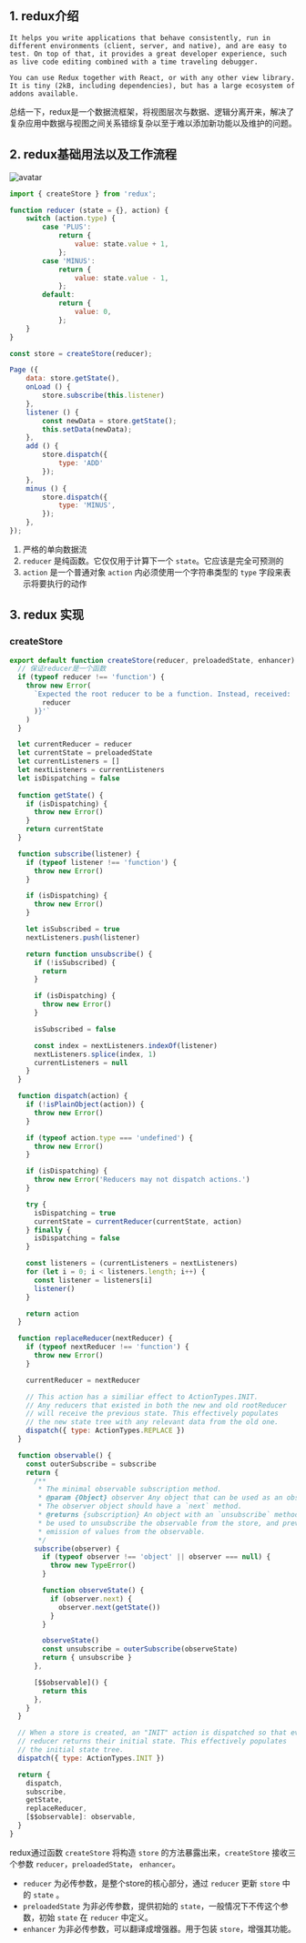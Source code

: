 ## 1. redux介绍

    It helps you write applications that behave consistently, run in different environments (client, server, and native), and are easy to test. On top of that, it provides a great developer experience, such as live code editing combined with a time traveling debugger.

    You can use Redux together with React, or with any other view library. It is tiny (2kB, including dependencies), but has a large ecosystem of addons available.

总结一下，redux是一个数据流框架，将视图层次与数据、逻辑分离开来，解决了复杂应用中数据与视图之间关系错综复杂以至于难以添加新功能以及维护的问题。



## 2. redux基础用法以及工作流程
![avatar](https://www.ruanyifeng.com/blogimg/asset/2016/bg2016091802.jpg)
```javascript
import { createStore } from 'redux';

function reducer (state = {}, action) {
    switch (action.type) {
        case 'PLUS':
            return {
                value: state.value + 1,
            };
        case 'MINUS':
            return {
                value: state.value - 1,
            };
        default:
            return {
                value: 0,
            };
    }
}

const store = createStore(reducer);

Page ({
    data: store.getState(),
    onLoad () {
        store.subscribe(this.listener)
    },
    listener () {
        const newData = store.getState();
        this.setData(newData);
    },
    add () {
        store.dispatch({
            type: 'ADD'
        });
    },
    minus () {
        store.dispatch({
            type: 'MINUS',
        });
    },
});
```
1. 严格的单向数据流
2. `reducer` 是纯函数。它仅仅用于计算下一个 `state`。它应该是完全可预测的
3. `action` 是一个普通对象 `action` 内必须使用一个字符串类型的 `type` 字段来表示将要执行的动作

## 3. redux 实现
### createStore
```javascript
export default function createStore(reducer, preloadedState, enhancer) {
  // 保证reducer是一个函数
  if (typeof reducer !== 'function') {
    throw new Error(
      `Expected the root reducer to be a function. Instead, received: '${kindOf(
        reducer
      )}'`
    )
  }

  let currentReducer = reducer
  let currentState = preloadedState
  let currentListeners = []
  let nextListeners = currentListeners
  let isDispatching = false
  
  function getState() {
    if (isDispatching) {
      throw new Error()
    }
    return currentState
  }

  function subscribe(listener) {
    if (typeof listener !== 'function') {
      throw new Error()
    }

    if (isDispatching) {
      throw new Error()
    }

    let isSubscribed = true
    nextListeners.push(listener)

    return function unsubscribe() {
      if (!isSubscribed) {
        return
      }

      if (isDispatching) {
        throw new Error()
      }

      isSubscribed = false

      const index = nextListeners.indexOf(listener)
      nextListeners.splice(index, 1)
      currentListeners = null
    }
  }

  function dispatch(action) {
    if (!isPlainObject(action)) {
      throw new Error()
    }

    if (typeof action.type === 'undefined') {
      throw new Error()
    }

    if (isDispatching) {
      throw new Error('Reducers may not dispatch actions.')
    }

    try {
      isDispatching = true
      currentState = currentReducer(currentState, action)
    } finally {
      isDispatching = false
    }

    const listeners = (currentListeners = nextListeners)
    for (let i = 0; i < listeners.length; i++) {
      const listener = listeners[i]
      listener()
    }

    return action
  }

  function replaceReducer(nextReducer) {
    if (typeof nextReducer !== 'function') {
      throw new Error()
    }

    currentReducer = nextReducer

    // This action has a similiar effect to ActionTypes.INIT.
    // Any reducers that existed in both the new and old rootReducer
    // will receive the previous state. This effectively populates
    // the new state tree with any relevant data from the old one.
    dispatch({ type: ActionTypes.REPLACE })
  }

  function observable() {
    const outerSubscribe = subscribe
    return {
      /**
       * The minimal observable subscription method.
       * @param {Object} observer Any object that can be used as an observer.
       * The observer object should have a `next` method.
       * @returns {subscription} An object with an `unsubscribe` method that can
       * be used to unsubscribe the observable from the store, and prevent further
       * emission of values from the observable.
       */
      subscribe(observer) {
        if (typeof observer !== 'object' || observer === null) {
          throw new TypeError()
        }

        function observeState() {
          if (observer.next) {
            observer.next(getState())
          }
        }

        observeState()
        const unsubscribe = outerSubscribe(observeState)
        return { unsubscribe }
      },

      [$$observable]() {
        return this
      },
    }
  }

  // When a store is created, an "INIT" action is dispatched so that every
  // reducer returns their initial state. This effectively populates
  // the initial state tree.
  dispatch({ type: ActionTypes.INIT })

  return {
    dispatch,
    subscribe,
    getState,
    replaceReducer,
    [$$observable]: observable,
  }
}
```
redux通过函数 `createStore` 将构造 `store` 的方法暴露出来，`createStore` 接收三个参数 `reducer`，`preloadedState`， `enhancer`。
- `reducer` 为必传参数，是整个store的核心部分，通过 `reducer` 更新 `store` 中的 `state` 。
- `preloadedState` 为非必传参数，提供初始的 `state`，一般情况下不传这个参数，初始 `state` 在 `reducer` 中定义。
- `enhancer` 为非必传参数，可以翻译成增强器。用于包装 `store`，增强其功能。